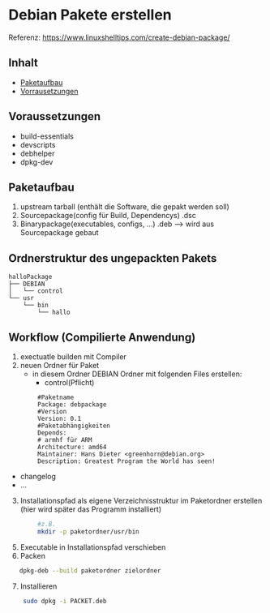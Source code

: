 # Debian Pakete erstellen
Referenz: https://www.linuxshelltips.com/create-debian-package/
## Inhalt

- [Paketaufbau](i)
- [Vorrausetzungen](#voraussetzungen)

## Voraussetzungen

* build-essentials
* devscripts
* debhelper
* dpkg-dev

## Paketaufbau

1. upstream tarball (enthält die Software, die gepakt werden soll)
2. Sourcepackage(config für Build, Dependencys) .dsc
3. Binarypackage(executables, configs, ...) .deb --> wird aus Sourcepackage gebaut

## Ordnerstruktur des ungepackten Pakets
```
halloPackage
├── DEBIAN
│   └── control
└── usr
    └── bin
        └── hallo
```


## Workflow (Compilierte Anwendung)

1. exectuatle builden mit Compiler
2. neuen Ordner für Paket
    - in diesem Ordner DEBIAN Ordner mit folgenden Files erstellen:
       - control(Pflicht)
```
        #Paketname
        Package: debpackage
        #Version
        Version: 0.1
        #Paketabhängigkeiten
        Depends: 
        # armhf für ARM
        Architecture: amd64
        Maintainer: Hans Dieter <greenhorn@debian.org>
        Description: Greatest Program the World has seen!
```
- changelog
- ...

3. Installationspfad als eigene Verzeichnisstruktur im Paketordner erstellen (hier wird später das Programm installiert)
```bash
        #z.B.
        mkdir -p paketordner/usr/bin
```
5. Executable in Installationspfad verschieben
6. Packen
```bash
   dpkg-deb --build paketordner zielordner
```
7. Installieren
```bash
    sudo dpkg -i PACKET.deb
```
